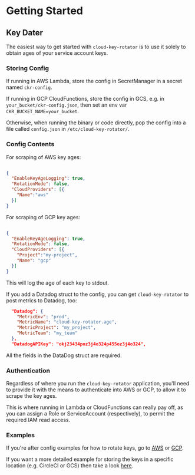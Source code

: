 # Getting Started

## Key Dater

The easiest way to get started with `cloud-key-rotator` is to use it solely to
obtain ages of your service account keys.

### Storing Config

If running in AWS Lambda, store the config in SecretManager in a secret named
`ckr-config`.

If running in GCP CloudFunctions, store the config in GCS, e.g. in
`your_bucket/ckr-config.json`, then set an env var 
`CKR_BUCKET_NAME=your_bucket`.

Otherwise, when running the binary or code directly, pop the config into
a file called `config.json` in `/etc/cloud-key-rotator/`.

### Config Contents

For scraping of AWS key ages:

```json

{
  "EnableKeyAgeLogging": true,
  "RotationMode": false,
  "CloudProviders": [{
    "Name":"aws"
  }]
}
```

For scraping of GCP key ages:

```json

{
  "EnableKeyAgeLogging": true,
  "RotationMode": false,
  "CloudProviders": [{
    "Project":"my-project",
    "Name": "gcp"
  }]
}
```

This will log the age of each key to stdout.

If you add a Datadog struct to the config, you can get `cloud-key-rotator` to post metrics to Datadog, too:

```json
  "Datadog": {
    "MetricEnv": "prod",
    "MetricName": "cloud-key-rotator.age",
    "MetricProject": "my_project",
    "MetricTeam": "my_team"
  },
  "DatadogAPIKey": "okj23434poz3j4o324p455oz3j4o324",
```

All the fields in the DataDog struct are required.

### Authentication

Regardless of where you run the `cloud-key-rotator` application, you'll need
to provide it with the means to authenticate into AWS or GCP, to allow it to
scrape the key ages.

This is where running in Lambda or CloudFunctions can really pay off, as you
can assign a Role or ServiceAccount (respectively), to permit the required
IAM read access.

### Examples

If you're after config examples for how to rotate keys, go to [AWS](./aws) or [GCP](./gcp).

If you want a more detailed example for storing the keys in a specific location
(e.g. CircleCI or GCS) then take a look [here](./locations).
